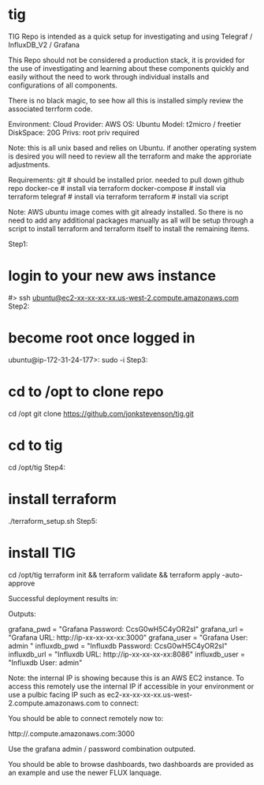 # tig

TIG Repo is intended as a quick setup for investigating and using Telegraf / InfluxDB_V2 / Grafana

This Repo should not be considered a production stack, it is provided for the use of investigating and learning about these components quickly
and easily without the need to work through individual installs and configurations of all components. 

There is no black magic, to see how all this is installed simply review the associated terrform code. 


Environment: 
   Cloud Provider:  AWS
   OS: Ubuntu
   Model: t2micro / freetier
   DiskSpace: 20G
   Privs:  root priv required
   
Note: this is all unix based and relies on Ubuntu. if another operating system is desired you will need to review all the terraform and 
make the approriate adjustments.

Requirements:
   git        # should be installed prior. needed to pull down github repo
   docker-ce  # install via terraform
   docker-compose  # install via terraform
   telegraf  # install via terraform
   terraform  # install via script
   
Note:  AWS ubuntu image comes with git already installed. So there is no need to add any additional packages manually as all will be setup through
a script to install terraform and terraform itself to install the remaining items.

Step1:
   # login to your new aws instance
   #> ssh ubuntu@ec2-xx-xx-xx-xx.us-west-2.compute.amazonaws.com
Step2:
   # become root once logged in
   ubuntu@ip-172-31-24-177>:  sudo -i 
Step3:
   # cd to /opt to clone repo
   cd /opt
   git clone https://github.com/jonkstevenson/tig.git
   # cd to tig
   cd /opt/tig
Step4:
   # install terraform 
   ./terraform_setup.sh
Step5:
   # install TIG 
   cd /opt/tig
   terraform init && terraform validate && terraform apply -auto-approve

Successful deployment results in:

Outputs:

grafana_pwd = "Grafana Password:  CcsG0wH5C4yOR2sI"
grafana_url = "Grafana URL: http://ip-xx-xx-xx-xx:3000"
grafana_user = "Grafana User: admin "
influxdb_pwd = "Influxdb Password:  CcsG0wH5C4yOR2sI"
influxdb_url = "Influxdb URL: http://ip-xx-xx-xx-xx:8086"
influxdb_user = "Influxdb User: admin"

Note: the internal IP is showing because this is an AWS EC2 instance. To access this remotely use the internal IP if accessible in your environment 
or use a pulbic facing IP such as ec2-xx-xx-xx-xx.us-west-2.compute.amazonaws.com to connect:

You should be able to connect remotely now to:

http://<yourinstance>.compute.amazonaws.com:3000

Use the grafana admin / password combination outputed.

You should be able to browse dashboards, two dashboards are provided as an example and use the newer FLUX lanquage.
   
